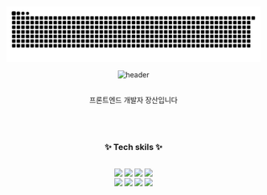 ![snake gif](https://github.com/mocakosan/mocakosan/blob/output/github-contribution-grid-snake.svg)
<div align="center">

![header](https://capsule-render.vercel.app/api?type=waving&color=0:ffaa00,100:00e5ff&height=200&section=header&text=Welcome&desc=JangSan%20GitHub%20Profile&fontSize=70&fontColor=fff&descAlign=60&descAlignY=70)
 
  
  <br>
  프론트엔드 개발자 장산입니다
  <br>

  <br>
  <br>
  <br>

### ✨ Tech skils ✨
  
  <br>
  
  <div>
    <img src="http://img.shields.io/badge/-JavaScript-F7DF1E?style=for-the-badge&logo=JavaScript&logoColor=white" />
    <img src="https://img.shields.io/badge/React-20232A?style=for-the-badge&logo=react&logoColor=61DAFB" />
    <img src="http://img.shields.io/badge/-HTML5-E34F26?style=for-the-badge&logo=HTML5&logoColor=white" />
    <img src="http://img.shields.io/badge/-CSS3-1572B6?style=for-the-badge&logo=CSS3&logoColor=white" />
    <br>
    <img src="https://img.shields.io/badge/Typescript-3178C6?style=for-the-badge&logo=Typescript&logoColor=white">
    <img src="https://img.shields.io/badge/Redux-764ABC?style=for-the-badge&logo=Redux&logoColor=white">
    <img src="https://img.shields.io/badge/Recoil-673AB8?style=for-the-badge&logo=Recoil&logoColor=white">
    <img src="https://img.shields.io/badge/React Query-FF4154?style=for-the-badge&logo=React Query&logoColor=white">
  </div>
  




